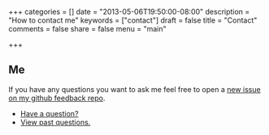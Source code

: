 +++
categories = []
date = "2013-05-06T19:50:00-08:00"
description = "How to contact me"
keywords = ["contact"]
draft = false
title = "Contact"
comments = false
share = false
menu = "main"

+++

## Me
If you have any questions you want to ask me feel free to open a [new issue on my github feedback repo](https://github.com/derektamsen/feedback "derektamsen/feedback").

- [Have a question?](https://github.com/derektamsen/feedback/issues/new "Create New Issue in derektamsen/feedback")
- [View past questions.](https://github.com/derektamsen/feedback/issues/closed "View Closed Issues in derektamsen/feedback")
